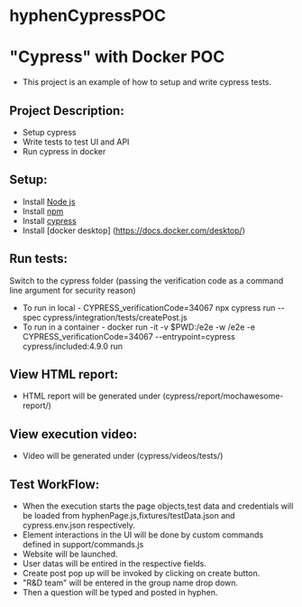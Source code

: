# hyphenCypressPOC

# "Cypress" with Docker POC
* This project is an example of how to setup and write cypress tests.

## Project Description:
* Setup cypress
* Write tests to test UI and API
* Run cypress in docker

## Setup:
* Install [Node js](https://nodejs.org/en/download/)
* Install [npm](https://www.npmjs.com/get-npm)
* Install [cypress](https://docs.cypress.io/guides/getting-started/installing-cypress.html)
* Install [docker desktop] (https://docs.docker.com/desktop/)

## Run tests:
Switch to the cypress folder (passing the verification code as a command line argument for security reason)
* To run in local - CYPRESS_verificationCode=34067 npx cypress run --spec cypress/integration/tests/createPost.js 
* To run in a container - docker run -it -v $PWD:/e2e -w /e2e -e CYPRESS_verificationCode=34067  --entrypoint=cypress cypress/included:4.9.0  run


## View HTML report:
* HTML report will be generated under (cypress/report/mochawesome-report/)

## View execution video:
* Video will be generated under (cypress/videos/tests/)

## Test WorkFlow:
* When the execution starts the page objects,test data and credentials will be loaded from hyphenPage.js,fixtures/testData.json and cypress.env.json respectively.
* Element interactions in the UI will be done by custom commands defined in support/commands.js
* Website will be launched.
* User datas will be entired in the respective fields.
* Create post pop up will be invoked by clicking on create button.
* "R&D team" will be entered in the group name drop down.
* Then a question will be typed and posted in hyphen.
